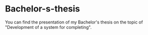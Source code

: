 # Bachelor-s-thesis
You can find the presentation of my Bachelor's thesis on the topic of "Development of a system for completing".

